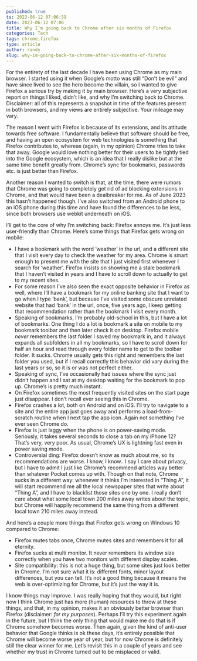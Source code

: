 ```yaml
---
published: true
ts: 2023-06-12 07:06:59
date: 2023-06-12 07:06
title: Why I’m going back to Chrome after six months of Firefox
categories: Tech
tags: chrome,firefox
type: article
author: randy
slug: why-im-going-back-to-chrome-after-six-months-of-firefox
---
```

<p>For the entirety of the last decade I have been using Chrome as my main browser.  I started using it when Google&#8217;s motto was still &#8220;Don&#8217;t be evil&#8221; and have since lived to see the hero become the villain, so I wanted to give Firefox a serious try by making it by main browser. Here&#8217;s a very subjective report on things I liked, didn&#8217;t like, and why I&#8217;m switching back to Chrome. Disclaimer: all of this represents a snapshot in time of the features present in both browsers, and my views are entirely subjective. Your mileage may vary.</p>



<p>The reason I went with Firefox is because of its extensions, and its attitude towards free software. I fundamentally believe that software should be free, and having an open ecosystem for web technologies is something that Firefox contributes to, whereas (again, in my opinion) Chrome tries to take that away. Google would love nothing better for their users to be tightly tied into the Google ecosystem, which is an idea that I really dislike but at the same time benefit greatly from. Chrome&#8217;s sync for bookmarks, passwords etc. is just better than Firefox.</p>



<p>Another reason I wanted to switch is that, at the time, there were rumors that Chrome was going to completely get rid of ad blocking extensions in Chrome, and that would have been a dealbreaker for me. As of June 2023 this hasn&#8217;t happened though. I&#8217;ve also switched from an Android phone to an iOS phone during this time and have found the differences to be less, since both browsers use webkit underneath on iOS.</p>



<p>I&#8217;ll get to the core of why I&#8217;m switching back: Firefox annoys me. It&#8217;s just less user-friendly than Chrome. Here&#8217;s some things that Firefox gets wrong on mobile:</p>



<ul>
<li>I have a bookmark with the word &#8216;weather&#8217; in the url, and a different site that I visit every day to check the weather for my area. Chrome is smart enough to present me with the site that I just visited first whenever I search for &#8216;weather&#8217;. Firefox insists on showing me a stale bookmark that I haven&#8217;t visited in years and I have to scroll down to actually to get to my recent sites.</li>



<li>For some reason I&#8217;ve also seen the exact opposite behavior in Firefox as well, where I&#8217;ll have a bookmark for my online banking site that I want to go when I type &#8216;bank&#8217;, but because I&#8217;ve visited some obscure unrelated website that had &#8216;bank&#8217; in the url, once, five years ago, I keep getting that recommendation rather than the bookmark I visit every month. </li>



<li>Speaking of bookmarks, I&#8217;m probably old-school in this, but I have a lot of bookmarks. One thing I do a lot is bookmark a site on mobile to my bookmark toolbar and then later check it on desktop. Firefox mobile <em>never</em> remembers the last folder I saved my bookmark in, and it always expands all subfolders in all my bookmarks, so I have to scroll down for half an hour and read through every folder name to get to the toolbar folder. It sucks. Chrome usually gets this right and remembers the last folder you used, but if I recall correctly this behavior did vary during the last years or so, so it is or was not perfect either.</li>



<li>Speaking of sync, I&#8217;ve occasionally had issues where the sync just didn&#8217;t happen and I sat at my desktop waiting for the bookmark to pop up. Chrome&#8217;s is pretty much instant.</li>



<li>On Firefox sometimes the most frequently visited sites on the start page just disappear. I don&#8217;t recall ever seeing this in Chrome.</li>



<li>Firefox crashes a lot, both on Android and on iOS. I&#8217;ll try to navigate to a site and the entire app just goes away and performs a load-from-scratch routine when I next tap the app icon. Again not something I&#8217;ve ever seen Chrome do.</li>



<li>Firefox is just laggy when the phone is on power-saving mode. Seriously, it takes several seconds to close a tab on my iPhone 12? That&#8217;s very, very poor. As usual, Chrome&#8217;s UX is lightning fast even in power saving mode.</li>



<li>Controversial ding: Firefox doesn&#8217;t know as much about me, so its recommendations are worse. I know, I know.. I say I care about privacy, but I have to admit I just like Chrome&#8217;s recommend articles way better than whatever Pocket comes up with. Though on that note, Chrome sucks in a different way: whenever it thinks I&#8217;m interested in &#8220;Thing A&#8221;, it will start recommend me all the local newspaper sites that write about &#8220;Thing A&#8221;, and I have to blacklist those sites one by one. I really don&#8217;t care about what some local town 200 miles away writes about the topic, but Chrome will happily recommend the same thing from a different local town 210 miles away instead.</li>
</ul>



<p>And here&#8217;s a couple more things that Firefox gets wrong on Windows 10 compared to Chrome:</p>



<ul>
<li>Firefox mutes tabs once, Chrome mutes sites and remembers it for all eternity. </li>



<li>Firefox sucks at multi monitor. It never remembers its window size correctly when you have two monitors with different display scales.</li>



<li>Site compatibility: this is not a huge thing, but some sites just look better in Chrome. I&#8217;m not sure what it is: different fonts, minor layout differences, but you can tell. It&#8217;s not a good thing because it means the web is over-optimizing for Chrome, but it&#8217;s just the way it is.</li>
</ul>



<p>I know things may improve. I was really hoping that they would, but right now I think Chrome just has more (human) resources to throw at these things, and that, in my opinion, makes it an obviously better browser than Firefox (disclaimer: <em>for my purposes</em>). Perhaps I&#8217;ll try this experiment again in the future, but I think the only thing that would make me do that is if Chrome somehow becomes worse. Then again, given the kind of anti-user behavior that Google thinks is ok these days, it&#8217;s entirely possible that Chrome will become worse year of year, but for now Chrome is definitely still the clear winner for me. Let&#8217;s revisit this in a couple of years and see whether my trust in Chrome turned out to be misplaced or valid.</p>